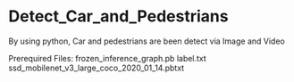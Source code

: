 # Detect_Car_and_Pedestrians
By using python, Car and pedestrians are been detect via Image and Video

Prerequired Files:
  frozen_inference_graph.pb
  label.txt
  ssd_mobilenet_v3_large_coco_2020_01_14.pbtxt
